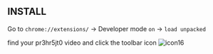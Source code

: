## INSTALL

Go to ```chrome://extensions/``` -> Developer mode ```on``` -> ```load unpacked```

find your pr3hr5jt0 video and click the toolbar icon  ![icon16](https://github.com/user-attachments/assets/23d62565-86d6-4da1-a6b8-022816be43fb)
